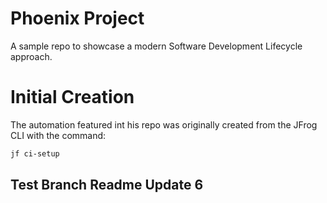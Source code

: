 # Phoenix Project
A sample repo to showcase a modern Software Development Lifecycle approach.

# Initial Creation
The automation featured int his repo was originally created from the JFrog CLI with the command:
```bash
jf ci-setup
```

## Test Branch Readme Update 6
